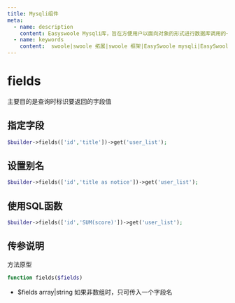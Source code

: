 ```yaml
---
title: Mysqli组件
meta:
  - name: description
    content: Easyswoole Mysqli库，旨在方便用户以面向对象的形式进行数据库调用的一个库。并且为Orm组件等高级用法提供了基础支持
  - name: keywords
    content:  swoole|swoole 拓展|swoole 框架|EasySwoole mysqli|EasySwoole ORM|Swoole mysqli协程客户端|swoole ORM
---
```

# fields

主要目的是查询时标识要返回的字段值

## 指定字段

```php
$builder->fields(['id','title'])->get('user_list');
```

## 设置别名

```php
$builder->fields(['id','title as notice'])->get('user_list');
```

## 使用SQL函数

```php
$builder->fields(['id','SUM(score)'])->get('user_list');
```

## 传参说明

方法原型
```php
function fields($fields)
```

- $fields array|string 如果非数组时，只可传入一个字段名

